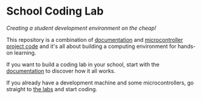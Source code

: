 # School Coding Lab
_Creating a student development environment on the cheap!_

This repository is a combination of [documentation](https://davescodemusings.github.io/school-coding-lab/) and [microcontroller project code](micropython) and it's all about building a computing environment for hands-on learning.

If you want to build a coding lab in your school, start with the [documentation](https://davescodemusings.github.io/school-coding-lab/) to discover how it all works.

If you already have a development machine and some microcontrollers, go straight to [the labs](https://davescodemusings.github.io/school-coding-lab/labs/) and start coding.
